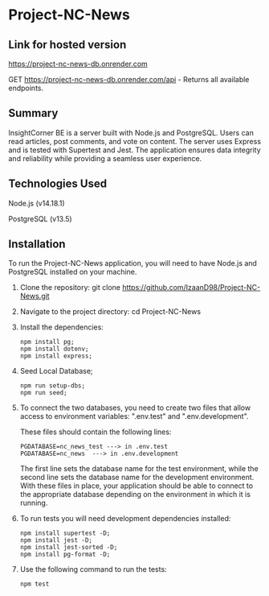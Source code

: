 # Project-NC-News

## Link for hosted version

https://project-nc-news-db.onrender.com

GET https://project-nc-news-db.onrender.com/api - Returns all available endpoints.

## Summary

InsightCorner BE is a server built with Node.js and PostgreSQL. Users can read articles, post comments, and vote on content. The server uses Express and is tested with Supertest and Jest. The application ensures data integrity and reliability while providing a seamless user experience.

## Technologies Used

Node.js (v14.18.1)

PostgreSQL (v13.5)

## Installation

To run the Project-NC-News application, you will need to have Node.js and PostgreSQL installed on your machine.

1. Clone the repository: git clone https://github.com/IzaanD98/Project-NC-News.git

2. Navigate to the project directory: cd Project-NC-News

3. Install the dependencies:

   ```
   npm install pg;
   npm install dotenv;
   npm install express;
   ```

4. Seed Local Database;

   ```
   npm run setup-dbs;
   npm run seed;
   ```

5. To connect the two databases, you need to create two files that allow access to environment variables: ".env.test" and ".env.development".

   These files should contain the following lines:

   ```
   PGDATABASE=nc_news_test ---> in .env.test
   PGDATABASE=nc_news  ---> in .env.development
   ```

   The first line sets the database name for the test environment, while the second line sets the database name for the development environment. With these files in place, your application should be able to connect to the appropriate database depending on the environment in which it is running.

6. To run tests you will need development dependencies installed:

   ```
   npm install supertest -D;
   npm install jest -D;
   npm install jest-sorted -D;
   npm install pg-format -D;
   ```

7. Use the following command to run the tests:

   ```
   npm test
   ```
